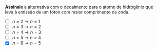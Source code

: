 **Assinale** a alternativa com o decaimento para o átomo de hidrogênio que leva à emissão de um fóton com maior comprimento de onda.

- [ ] $n=2 \rightarrow n=1$
- [ ] $n=3 \rightarrow n=2$
- [ ] $n=4 \rightarrow n=3$
- [ ] $n=5 \rightarrow n=4$
- [x] $n=6 \rightarrow n=5$